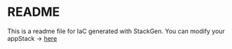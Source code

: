 # README
This is a readme file for IaC generated with StackGen.
You can modify your appStack -> [here](http://main.dev.stackgen.com/appstacks/ecae878a-7caf-4466-8576-43baecbb44a6)
